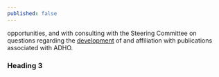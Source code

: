 ```yaml
---
published: false
---
```


opportunities, and with consulting with the Steering Committee on questions regarding the [development](http://google.com)
 of and affiliation with publications associated with ADHO. 

### Heading 3